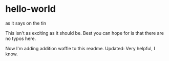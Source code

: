 # hello-world
as it says on the tin

This isn't as exciting as it should be.  Best you can hope for is that there are no typos here.

Now I'm adding addition waffle to this readme.  Updated: Very helpful, I know.

